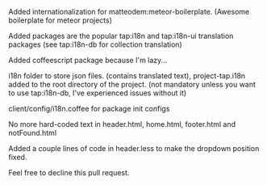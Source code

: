 Added internationalization for matteodem:meteor-boilerplate. (Awesome boilerplate for meteor projects)

Added packages are the popular tap:i18n and tap:i18n-ui translation packages (see tap:i18n-db for collection translation)

Added coffeescript package because I'm lazy...

i18n folder to store json files. (contains translated text), project-tap.i18n added to the root directory of the project. (not mandatory unless you want to use tap:i18n-db, I've experienced issues without it)

client/config/i18n.coffee for package init configs

No more hard-coded text in header.html, home.html, footer.html and notFound.html

Added a couple lines of code in header.less to make the dropdown position fixed.

Feel free to decline this pull request.
